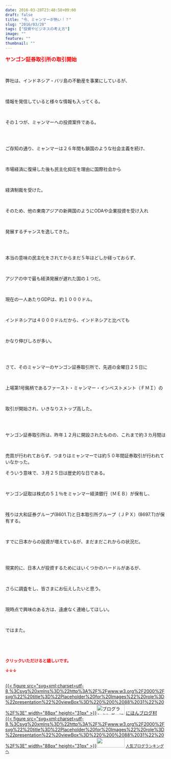 ```yaml
---
date: 2016-03-28T23:48:58+09:00
draft: false
title: "今、ミャンマーが熱い！？"
slug: "2016/03/28"
tags: ["投資やビジネスの考え方"]
image: ""
feature: ""
thumbnail: ""
---
```

<p><font color="#ff0000" size="3"><strong>ヤンゴン証券取引所の取引開始</strong></font></p><br/><p>弊社は、インドネシア・バリ島の不動産を事業にしているが、</p><br/><p>情報を発信していると様々な情報も入ってくる。</p><br/><p>その１つが、ミャンマーへの投資案件である。</p><br/><br/><p>ご存知の通り、ミャンマーは２６年間も鎖国のような社会主義を続け、</p><br/><p>市場経済に復帰した後も民主化抑圧を理由に国際社会から</p><br/><p>経済制裁を受けた。</p><br/><p>そのため、他の東南アジアの新興国のようにODAや企業投資を受け入れ</p><br/><p>発展するチャンスを逸してきた。</p><br/><br/><p>本当の意味の民主化をされてからまだ５年ほどしか経っておらず、</p><br/><p>アジアの中で最も経済発展が遅れた国の１つだ。</p><br/><p>現在の一人あたりGDPは、約１０００ドル。</p><br/><p>インドネシアは４０００ドルだから、インドネシアと比べても</p><br/><p>かなり伸びしろが多い。</p><br/><br/><p>さて、そのミャンマーのヤンゴン証券取引所で、先週の金曜日２５日に</p><br/><p>上場第1号銘柄であるファースト・ミャンマー・インベストメント（ＦＭＩ）の</p><br/><p>取引が開始され、いきなりストップ高した。</p><br/><br/><p>ヤンゴン証券取引所は、昨年１２月に開設されたものの、これまで約３カ月間は</p><br/><p>売買が行われておらず、つまりはミャンマーでは約５０年間証券取引が行われていなかった。</p><p> </p><p>そういう意味で、３月２５日は歴史的な日である。</p><br/><p>ヤンゴン証取は株式の５１％をミャンマー経済銀行（ＭＥＢ）が保有し、</p><br/><p>残りは大和証券グループ(8601.T)と日本取引所グループ（ＪＰＸ）(8697.T)が保有する。 </p><br/><p>すでに日本からの投資が増えているが、まだまだこれからの状況だ。</p><br/><br/><p>現実的に、日本人が投資するためにはいくつかのハードルがあるが、</p><br/><p>さらに調査をし、皆さまにお伝えしたいと思う。</p><br/><p>現時点で興味のある方は、遠慮なく連絡してほしい。</p><br/><p>ではまた。</p><p> <br/>   </p><br/><p><font color="#ff0000" size="2"><strong>クリックいただけると嬉しいです。<br/></strong></font></p><p><font color="#ff0000" size="2"><strong>↓↓↓</strong></font></p><p><br/><a href="http://www.blogmura.com/ranking.html" target="_blank">{{< figure src="svg+xml;charset=utf-8,%3Csvg%20xmlns%3D%22http%3A%2F%2Fwww.w3.org%2F2000%2Fsvg%22%20title%3D%22Placeholder%20for%20Images%22%20role%3D%22presentation%22%20viewBox%3D%220%200%2088%2031%22%20%2F%3E" width="88px" height="31px" >}}<noscript><img border="0" alt="ブログランキング・にほんブログ村へ" src="https://img-proxy.blog-video.jp/images?url=http%3A%2F%2Fwww.blogmura.com%2Fimg%2Fwww88_31.gif" width="88" height="31"></noscript></a> <a href="http://www.blogmura.com/ranking.html" target="_blank">にほんブログ村</a> <br/><a title="人気ブログランキングへ" href="link.php?1804582">{{< figure src="svg+xml;charset=utf-8,%3Csvg%20xmlns%3D%22http%3A%2F%2Fwww.w3.org%2F2000%2Fsvg%22%20title%3D%22Placeholder%20for%20Images%22%20role%3D%22presentation%22%20viewBox%3D%220%200%2088%2031%22%20%2F%3E" width="88px" height="31px" >}}<noscript><img border="0" src="https://blog.with2.net/img/banner/banner_22.gif" width="88" height="31"></noscript></a> <a style="FONT-SIZE: 12px" href="link.php?1804582">人気ブログランキングへ</a> </p>

